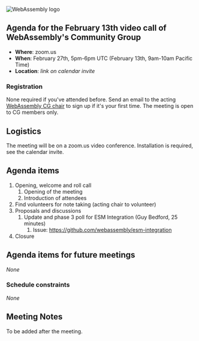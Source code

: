 ![WebAssembly logo](/images/WebAssembly.png)

## Agenda for the February 13th video call of WebAssembly's Community Group

- **Where**: zoom.us
- **When**: February 27th, 5pm-6pm UTC (February 13th, 9am-10am Pacific Time)
- **Location**: *link on calendar invite*

### Registration

None required if you've attended before. Send an email to the acting [WebAssembly CG chair](mailto:webassembly-cg-chair@chromium.org)
to sign up if it's your first time. The meeting is open to CG members only.

## Logistics

The meeting will be on a zoom.us video conference.
Installation is required, see the calendar invite.

## Agenda items

1. Opening, welcome and roll call
    1. Opening of the meeting
    1. Introduction of attendees
1. Find volunteers for note taking (acting chair to volunteer)
1. Proposals and discussions
    1. Update and phase 3 poll for ESM Integration (Guy Bedford, 25 minutes)
        1. Issue: https://github.com/webassembly/esm-integration
1. Closure

## Agenda items for future meetings

*None*

### Schedule constraints

*None*

## Meeting Notes

To be added after the meeting.
